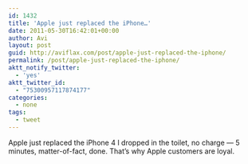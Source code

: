 ```yaml
---
id: 1432
title: 'Apple just replaced the iPhone…'
date: 2011-05-30T16:42:01+00:00
author: Avi
layout: post
guid: http://aviflax.com/post/apple-just-replaced-the-iphone/
permalink: /post/apple-just-replaced-the-iphone/
aktt_notify_twitter:
  - 'yes'
aktt_twitter_id:
  - "75300957117874177"
categories:
  - none
tags:
  - tweet
---
```

Apple just replaced the iPhone 4 I dropped in the toilet, no charge — 5 minutes, matter-of-fact, done. That’s why Apple customers are loyal.